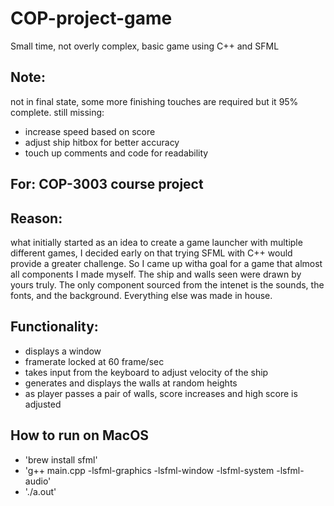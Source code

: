 # COP-project-game
Small time, not overly complex, basic game using C++ and SFML

## Note: 
not in final state, some more finishing touches are required but it 95% complete.
still missing:
- increase speed based on score
- adjust ship hitbox for better accuracy
- touch up comments and code for readability

## For: COP-3003 course project

## Reason: 
what initially started as an idea to create a game launcher with multiple different games, I decided early on that trying SFML with C++ would provide a greater challenge. So I came up witha goal for a game that almost all components I made myself. The ship and walls seen were drawn by yours truly. The only component sourced from the intenet is the sounds, the fonts, and the background. Everything else was made in house. 

## Functionality: 
- displays a window
- framerate locked at 60 frame/sec
- takes input from the keyboard to adjust velocity of the ship
- generates and displays the walls at random heights
- as player passes a pair of walls, score increases and high score is adjusted

## How to run on MacOS

- 'brew install sfml'
- 'g++ main.cpp -lsfml-graphics -lsfml-window -lsfml-system -lsfml-audio'
- './a.out'

